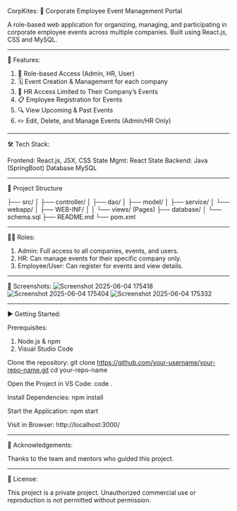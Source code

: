 CorpKites: 🏢 Corporate Employee Event Management Portal

A role-based web application for organizing, managing, and participating in corporate employee events across multiple companies. Built using React.js, CSS and MySQL.

----

🚀 Features: 

1. 👤 Role-based Access (Admin, HR, User)
2. 🗓️ Event Creation & Management for each company
3. 🏢 HR Access Limited to Their Company’s Events
4. 📋 Employee Registration for Events
5. 🔍 View Upcoming & Past Events
6. ✏️ Edit, Delete, and Manage Events (Admin/HR Only)

----

🛠️ Tech Stack:

Frontend:	React.js, JSX, CSS
State Mgmt: React State
Backend:	Java (SpringBoot)
Database	MySQL

---

📁 Project Structure

├── src/
│   ├── controller/
│   ├── dao/
│   ├── model/
│   ├── service/
│   └── webapp/
│       ├── WEB-INF/
│       │   └── views/ (Pages)
├── database/
│   └── schema.sql
├── README.md
└── pom.xml

---

🧑‍💼 Roles:

1. Admin: Full access to all companies, events, and users.
2. HR: Can manage events for their specific company only.
3. Employee/User: Can register for events and view details.

-----

📸 Screenshots:
![Screenshot 2025-06-04 175418](https://github.com/user-attachments/assets/26d7c854-5dea-4343-a6a3-6b7191d439ab)
![Screenshot 2025-06-04 175404](https://github.com/user-attachments/assets/ec3946e6-1bf3-42c8-8eec-f3b2c2dd72ea)
![Screenshot 2025-06-04 175332](https://github.com/user-attachments/assets/cb1fc56d-28a2-4c09-a8ae-7462738a83d0)

---

▶️ Getting Started:

Prerequisites: 

1. Node.js & npm
2. Visual Studio Code
   
Clone the repository:
git clone https://github.com/your-username/your-repo-name.git
cd your-repo-name

Open the Project in VS Code: code .

Install Dependencies: npm install

Start the Application: npm start

Visit in Browser: http://localhost:3000/

----


🙌 Acknowledgements:

Thanks to the team and mentors who guided this project.

----

📃 License:

This project is a private project. Unauthorized commercial use or reproduction is not permitted without permission.
